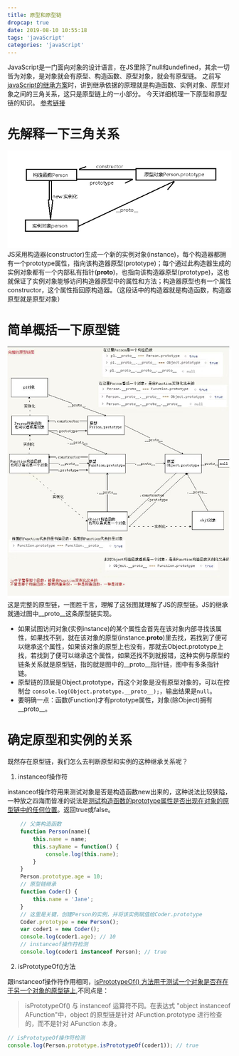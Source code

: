 ```yaml
---
title: 原型和原型链
dropcap: true
date: 2019-08-10 10:55:18
tags: 'javaScript'
categories: 'javaScript'
---
```

JavaScript是一门面向对象的设计语言，在JS里除了null和undefined，其余一切皆为对象，是对象就会有原型、构造函数、原型对象，就会有原型链。
之前写[javaScript的继承方案](https://lijing0906.github.io/post/jsInherit)时，讲到继承依据的原理就是构造函数、实例对象、原型对象之间的三角关系，这只是原型链上的一小部分。
今天详细梳理一下原型和原型链的知识。
[参考链接](https://juejin.im/post/58f94c9bb123db411953691b)
# **先解释一下三角关系**
![](prototypeChain/prototypeChain.png)
JS采用构造器(constructor)生成一个新的实例对象(instance)，每个构造器都拥有一个prototype属性，指向该构造器原型(prototype)；每个通过此构造器生成的实例对象都有一个内部私有指针(__proto__)，也指向该构造器原型(prototype)，这也就保证了实例对象能够访问构造器原型中的属性和方法；构造器原型也有一个属性constructor，这个属性指回原构造器。（这段话中的构造器就是构造函数，构造器原型就是原型对象）
# **简单概括一下原型链**
![](prototypeChain/wholePrototypeChain.jpg)
这是完整的原型链，一图胜千言，理解了这张图就理解了JS的原型链。JS的继承就通过图中__proto__这条原型链实现。
* 如果试图访问对象(实例instance)的某个属性会首先在该对象内部寻找该属性，如果找不到，就在该对象的原型(instance.__proto__)里去找，若找到了便可以继承这个属性，如果该对象的原型上也没有，那就去Object.prototype上找，若找到了便可以继承这个属性，如果还找不到就报错，这种实例与原型的链条关系就是原型链，指的就是图中的__proto__指针链，图中有多条指针链。
* 原型链的顶层是Object.prototype，而这个对象是没有原型对象的，可以在控制台 `console.log(Object.prototype.__proto__);`，输出结果是`null`。
* 要明确一点：函数(Function)才有prototype属性，对象(除Object)拥有__proto__。
# **确定原型和实例的关系**
既然存在原型链，我们怎么去判断原型和实例的这种继承关系呢？
1. instanceof操作符

instanceof操作符用来测试对象是否是构造函数new出来的，这种说法比较狭隘，一种放之四海而皆准的说法是[测试构造函数的prototype属性是否出现在对象的原型链中的任何位置](https://developer.mozilla.org/zh-CN/docs/Web/JavaScript/Reference/Operators/instanceof)。返回true或false。
```javascript
    // 父类构造函数
    function Person(name){
        this.name = name;
        this.sayName = function() {
            console.log(this.name);
        }
    }
    Person.prototype.age = 10;
    // 原型链继承
    function Coder() {
        this.name = 'Jane';
    }
    // 这里是关键，创建Person的实例，并将该实例赋值给Coder.prototype
    Coder.prototype = new Person();
    var coder1 = new Coder();
    console.log(coder1.age); // 10
    // instanceof操作符检测
    console.log(coder1 instanceof Person); // true
```
2. isPrototypeOf()方法

跟instanceof操作符作用相同，[isPrototypeOf() 方法用于测试一个对象是否存在于另一个对象的原型链上](https://developer.mozilla.org/zh-CN/docs/Web/JavaScript/Reference/Global_Objects/Object/isPrototypeOf),不同点是：
>isPrototypeOf() 与 instanceof 运算符不同。在表达式 "object instanceof AFunction"中，object 的原型链是针对 AFunction.prototype 进行检查的，而不是针对 AFunction 本身。

```javascript
// isPrototypeOf操作符检测
console.log(Person.prototype.isPrototypeOf(coder1)); // true
```